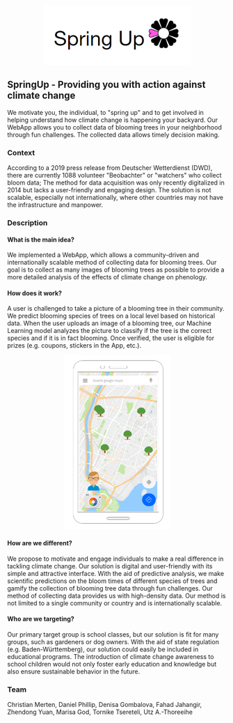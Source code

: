 <p align="center">
  <img src="https://github.com/ClimathonHeidelberg/bloomMap2K19/blob/master/design/logo.png">
</p>

## SpringUp - Providing you with action against climate change

We motivate you, the individual, to "spring up" and to get involved in helping understand how climate change is happening your backyard. Our WebApp allows you to collect data of blooming trees in your neighborhood through fun challenges. The collected data allows timely decision making.

### Context

According to a 2019 press release from Deutscher Wetterdienst (DWD), there are currently 1088 volunteer "Beobachter" or "watchers" who collect bloom data; The method for data acquisition was only recently digitalized in 2014 but lacks a user-friendly and engaging design. The solution is not scalable, especially not internationally, where other countries may not have the infrastructure and manpower.

### Description

#### What is the main idea?

We implemented a WebApp, which allows a community-driven and internationally scalable method of collecting data for blooming trees. Our goal is to collect as many images of blooming trees as possible to provide a more detailed analysis of the effects of climate change on phenology. 

#### How does it work?

A user is challenged to take a picture of a blooming tree in their community. We predict blooming species of trees on a local level based on historical data. When the user uploads an image of a blooming tree, our Machine Learning model analyzes the picture to classify if the tree is the correct species and if it is in fact blooming. Once verified, the user is eligible for prizes (e.g. coupons, stickers in the App, etc.).

<p align="center">
  <img src="https://github.com/ClimathonHeidelberg/bloomMap2K19/blob/master/design/app.png" height="400">
</p>

#### How are we different?

We propose to motivate and engage individuals to make a real difference in tackling climate change. Our solution is digital and user-friendly with its simple and attractive interface. With the aid of predictive analysis, we make scientific predictions on the bloom times of different species of trees and gamify the collection of blooming tree data through fun challenges. Our method of collecting data provides us with high-density data. Our method is not limited to a single community or country and is internationally scalable.

#### Who are we targeting?

Our primary target group is school classes, but our solution is fit for many groups, such as gardeners or dog owners. With the aid of state regulation (e.g. Baden-Württemberg), our solution could easily be included in educational programs. The introduction of climate change awareness to school children would not only foster early education and knowledge but also ensure sustainable behavior in the future. 


### Team 

Christian Merten, Daniel Phillip, Denisa Gombalova, Fahad Jahangir, Zhendong Yuan, Marisa God, Tornike Tsereteli, Utz A.-Thoreeihe

